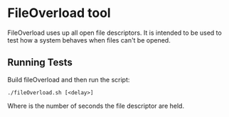 # FileOverload tool
FileOverload uses up all open file descriptors. It is intended to be used to test how a system behaves when files can't be opened.

## Running Tests
Build fileOverload and then run the script:
```
./fileOverload.sh [<delay>]
```

Where <delay> is the number of seconds the file descriptor are held.
